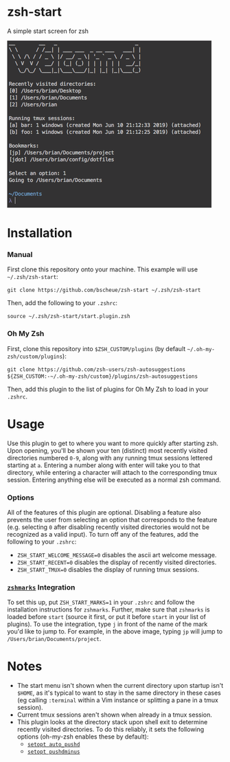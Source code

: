 # zsh-start
A simple start screen for zsh

![Example](/images/example.png)

# Installation
### Manual
First clone this repository onto your machine. This example will use `~/.zsh/zsh-start`:
```
git clone https://github.com/bscheue/zsh-start ~/.zsh/zsh-start
```
Then, add the following to your `.zshrc`:
```
source ~/.zsh/zsh-start/start.plugin.zsh
```

### Oh My Zsh
First, clone this repository into `$ZSH_CUSTOM/plugins` (by default `~/.oh-my-zsh/custom/plugins`):
```
git clone https://github.com/zsh-users/zsh-autosuggestions ${ZSH_CUSTOM:-~/.oh-my-zsh/custom}/plugins/zsh-autosuggestions
```
Then, add this plugin to the list of plugins for Oh My Zsh to load in your `.zshrc`.

# Usage
Use this plugin to get to where you want to more quickly after starting zsh.
Upon opening, you'll be shown your ten (distinct) most recently visited directories
numbered `0-9`, along with any running tmux sessions lettered starting at `a`.
Entering a number along with enter will take you to that directory,
while entering a character will attach to the corresponding tmux session.
Entering anything else will be executed as a normal zsh command.


### Options
All of the features of this plugin are optional. Disabling a feature also prevents the user from
selecting an option that corresponds to the feature (e.g. selecting `0` after disabling
recently visited directories would not be recognized as a valid input).
To turn off any of the features, add the following to your `.zshrc`:
* `ZSH_START_WELCOME_MESSAGE=0` disables the ascii art welcome message.
* `ZSH_START_RECENT=0` disables the display of recently visited directories.
* `ZSH_START_TMUX=0` disables the display of running tmux sessions.

### [`zshmarks`](https://github.com/jocelynmallon/zshmarks) Integration
To set this up, put `ZSH_START_MARKS=1` in your `.zshrc` and follow the
installation instructions for `zshmarks`.
Further, make sure that `zshmarks` is loaded before `start`
(source it first, or put it before `start` in your list of plugins).
To use the integration, type `j` in front of the name of the mark you'd like to
jump to. For example, in the above image, typing `jp` will jump to
`/Users/brian/Documents/project`.

# Notes
* The start menu isn't shown when the current directory upon startup isn't `$HOME`, as it's
typical to want to stay in the same directory in these cases (eg calling `:terminal` within
a Vim instance or splitting a pane in a tmux session).
* Current tmux sessions aren't shown when already in a tmux session.
* This plugin looks at the directory stack upon shell exit to determine recently visited directories.
  To do this reliably, it sets the following options (oh-my-zsh enables these by default):
  * [`setopt auto_pushd`](https://www.mankier.com/1/zshoptions)
  * [`setopt pushdminus`](https://www.mankier.com/1/zshoptions)
